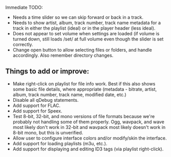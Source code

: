 Immediate TODO:

- Needs a time slider so we can skip forward or back in a track.
- Needs to show artist, album, track number, track name metadata for a track in either
  the playlist (ideal) or in the player header (less ideal).
- Does not appear to set volume when settings are loaded (if volume is turned down, still loads /set/ at full volume
  even though the slider is set correctly.
- Change open button to allow selecting files or folders, and handle accordingly.
  Also remember directory changes.

Things to add or improve:
-------------------------
- Make right-click on playlist for file info work. Best if this also shows some basic
  file details, where appropriate (metadata - bitrate, artist, album, track number, track
  name, modified date, etc.)
- Disable all qDebug statements.
- Add support for FLAC.
- Add support for Speex.
- Test 8-bit, 32-bit, and mono versions of file formats because we're probably not
  handling some of them properly. Ogg, wavpack, and wave most likely don't work in
  32-bit and wavpack most likely doesn't work in 8-bit mono, but this is unverified.
- Allow user to configure interface colors and/or modify/skin the interface.
- Add support for loading playlists (m3u, etc.).
- Add support for displaying and editing ID3 tags (via playlist right-click).

